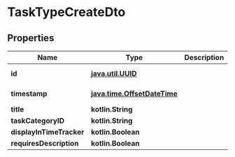 
# TaskTypeCreateDto

## Properties
| Name | Type | Description | Notes |
| ------------ | ------------- | ------------- | ------------- |
| **id** | [**java.util.UUID**](java.util.UUID.md) |  |  [optional] [readonly] |
| **timestamp** | [**java.time.OffsetDateTime**](java.time.OffsetDateTime.md) |  |  [optional] [readonly] |
| **title** | **kotlin.String** |  |  [optional] |
| **taskCategoryID** | **kotlin.String** |  |  [optional] |
| **displayInTimeTracker** | **kotlin.Boolean** |  |  [optional] |
| **requiresDescription** | **kotlin.Boolean** |  |  [optional] |



